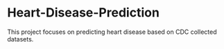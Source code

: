 # Heart-Disease-Prediction

This project focuses on predicting heart disease based on CDC collected datasets.
